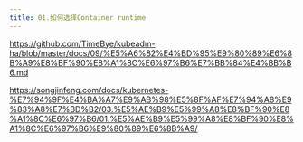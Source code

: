 ```yaml
---
title: 01.如何选择Container runtime
---
```




https://github.com/TimeBye/kubeadm-ha/blob/master/docs/09/%E5%A6%82%E4%BD%95%E9%80%89%E6%8B%A9%E8%BF%90%E8%A1%8C%E6%97%B6%E7%BB%84%E4%BB%B6.md

https://songjinfeng.com/docs/kubernetes-%E7%94%9F%E4%BA%A7%E9%AB%98%E5%8F%AF%E7%94%A8%E9%83%A8%E7%BD%B2/03.%E5%AE%B9%E5%99%A8%E8%BF%90%E8%A1%8C%E6%97%B6/01.%E5%AE%B9%E5%99%A8%E8%BF%90%E8%A1%8C%E6%97%B6%E9%80%89%E6%8B%A9/